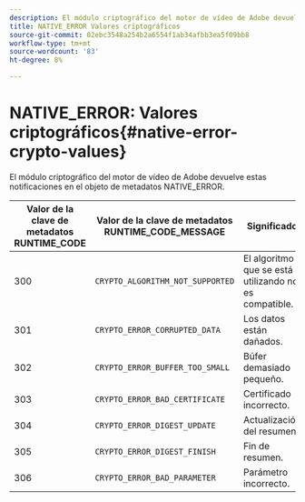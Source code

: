 ```yaml
---
description: El módulo criptográfico del motor de vídeo de Adobe devuelve estas notificaciones en el objeto de metadatos NATIVE_ERROR.
title: NATIVE_ERROR Valores criptográficos
source-git-commit: 02ebc3548a254b2a6554f1ab34afbb3ea5f09bb8
workflow-type: tm+mt
source-wordcount: '83'
ht-degree: 8%

---
```


# NATIVE_ERROR: Valores criptográficos{#native-error-crypto-values}

El módulo criptográfico del motor de vídeo de Adobe devuelve estas notificaciones en el objeto de metadatos NATIVE_ERROR.

| Valor de la clave de metadatos RUNTIME_CODE | Valor de la clave de metadatos RUNTIME_CODE_MESSAGE | Significado |
|---|---|---|
| 300 | `CRYPTO_ALGORITHM_NOT_SUPPORTED` | El algoritmo que se está utilizando no es compatible. |
| 301 | `CRYPTO_ERROR_CORRUPTED_DATA` | Los datos están dañados. |
| 302 | `CRYPTO_ERROR_BUFFER_TOO_SMALL` | Búfer demasiado pequeño. |
| 303 | `CRYPTO_ERROR_BAD_CERTIFICATE` | Certificado incorrecto. |
| 304 | `CRYPTO_ERROR_DIGEST_UPDATE` | Actualización del resumen. |
| 305 | `CRYPTO_ERROR_DIGEST_FINISH` | Fin de resumen. |
| 306 | `CRYPTO_ERROR_BAD_PARAMETER` | Parámetro incorrecto. |

